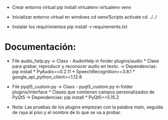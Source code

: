 * Crear entorno virtual
    pip install virtualenv
    virtualenv venv

* Inicializar entorno virtual en windows
    cd venv/Scripts
    activate
    cd ../../

* Instalar los requirimientos 
    pip install -r requirements.txt

# Documentación:

* File audio_help.py 
    -> Class - AudioHelp in forder plugins/audio
        * Clase para grabar, reproducir y reconocer audio en texto.
        -> Dependencias: pip install
            * PyAudio==0.2.11
            * SpeechRecognition==3.8.1
            * google_api_python_client==1.12.8

* File pyqt5_custom.py
    -> Class - pyqt5_custom.py in folder plugins/interface
        * Clases que contienen campos personalizados de PyQt5
        -> Dependencias: pip install
            * PyQt5==5.15.2 


* Nota: 
Las pruebas de los plugins empiezan con la palabra main, seguida de raya al piso y el nombre de lo que se va a probar.